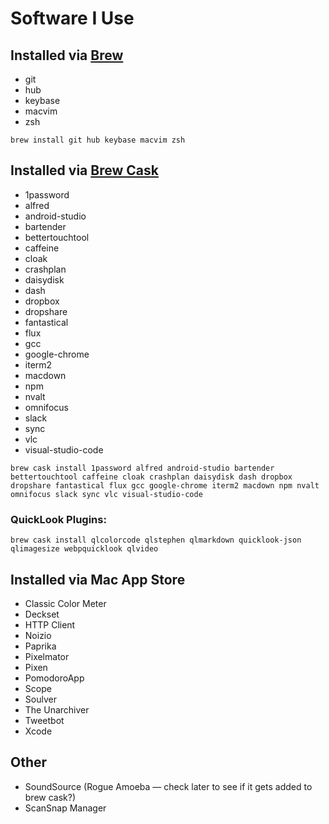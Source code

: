# Software I Use

## Installed via [Brew](http://brew.sh)

* git
* hub
* keybase
* macvim
* zsh

`brew install git hub keybase macvim zsh`


## Installed via [Brew Cask](https://caskroom.github.io)

* 1password
* alfred
* android-studio
* bartender
* bettertouchtool
* caffeine
* cloak
* crashplan
* daisydisk
* dash
* dropbox
* dropshare
* fantastical
* flux
* gcc
* google-chrome
* iterm2
* macdown
* npm
* nvalt
* omnifocus
* slack
* sync
* vlc
* visual-studio-code

`brew cask install 1password alfred android-studio bartender bettertouchtool caffeine cloak crashplan daisydisk dash dropbox dropshare fantastical flux gcc google-chrome iterm2 macdown npm nvalt omnifocus slack sync vlc visual-studio-code`

### QuickLook Plugins:

`brew cask install qlcolorcode qlstephen qlmarkdown quicklook-json qlimagesize webpquicklook qlvideo`

## Installed via Mac App Store

* Classic Color Meter
* Deckset
* HTTP Client
* Noizio
* Paprika
* Pixelmator
* Pixen
* PomodoroApp
* Scope
* Soulver
* The Unarchiver
* Tweetbot
* Xcode


## Other

* SoundSource (Rogue Amoeba — check later to see if it gets added to brew cask?)
* ScanSnap Manager
